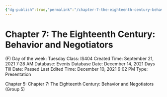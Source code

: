 ```yaml
---
{"dg-publish":true,"permalink":"/chapter-7-the-eighteenth-century-behavior-and-negotiators/"}
---
```


# Chapter 7: The Eighteenth Century: Behavior and Negotiators

(F) Day of the week: Tuesday
Class: IS404
Created Time: September 21, 2021 7:28 AM
Database: Events Database
Date: December 14, 2021
Days Till Date: Passed
Last Edited Time: December 10, 2021 9:02 PM
Type: Presentation

Chapter 5: Chapter 7: The Eighteenth Century: Behavior and Negotiators (Group 5)